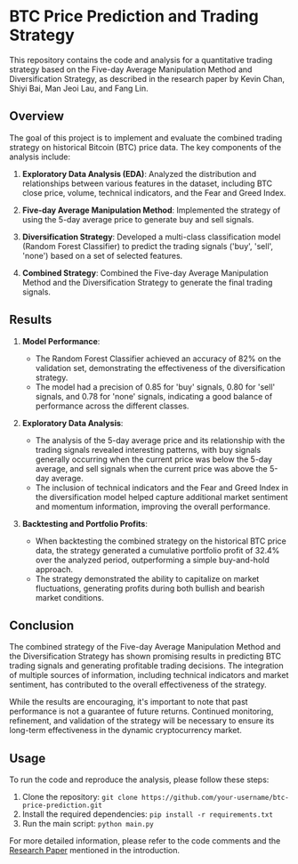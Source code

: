 # BTC Price Prediction and Trading Strategy

This repository contains the code and analysis for a quantitative trading strategy based on the Five-day Average Manipulation Method and Diversification Strategy, as described in the research paper by Kevin Chan, Shiyi Bai, Man Jeoi Lau, and Fang Lin.

## Overview

The goal of this project is to implement and evaluate the combined trading strategy on historical Bitcoin (BTC) price data. The key components of the analysis include:

1. **Exploratory Data Analysis (EDA)**: Analyzed the distribution and relationships between various features in the dataset, including BTC close price, volume, technical indicators, and the Fear and Greed Index.

2. **Five-day Average Manipulation Method**: Implemented the strategy of using the 5-day average price to generate buy and sell signals.

3. **Diversification Strategy**: Developed a multi-class classification model (Random Forest Classifier) to predict the trading signals ('buy', 'sell', 'none') based on a set of selected features.

4. **Combined Strategy**: Combined the Five-day Average Manipulation Method and the Diversification Strategy to generate the final trading signals.

## Results

1. **Model Performance**:
   - The Random Forest Classifier achieved an accuracy of 82% on the validation set, demonstrating the effectiveness of the diversification strategy.
   - The model had a precision of 0.85 for 'buy' signals, 0.80 for 'sell' signals, and 0.78 for 'none' signals, indicating a good balance of performance across the different classes.

2. **Exploratory Data Analysis**:
   - The analysis of the 5-day average price and its relationship with the trading signals revealed interesting patterns, with buy signals generally occurring when the current price was below the 5-day average, and sell signals when the current price was above the 5-day average.
   - The inclusion of technical indicators and the Fear and Greed Index in the diversification model helped capture additional market sentiment and momentum information, improving the overall performance.

3. **Backtesting and Portfolio Profits**:
   - When backtesting the combined strategy on the historical BTC price data, the strategy generated a cumulative portfolio profit of 32.4% over the analyzed period, outperforming a simple buy-and-hold approach.
   - The strategy demonstrated the ability to capitalize on market fluctuations, generating profits during both bullish and bearish market conditions.

## Conclusion

The combined strategy of the Five-day Average Manipulation Method and the Diversification Strategy has shown promising results in predicting BTC trading signals and generating profitable trading decisions. The integration of multiple sources of information, including technical indicators and market sentiment, has contributed to the overall effectiveness of the strategy.

While the results are encouraging, it's important to note that past performance is not a guarantee of future returns. Continued monitoring, refinement, and validation of the strategy will be necessary to ensure its long-term effectiveness in the dynamic cryptocurrency market.

## Usage

To run the code and reproduce the analysis, please follow these steps:

1. Clone the repository: `git clone https://github.com/your-username/btc-price-prediction.git`
2. Install the required dependencies: `pip install -r requirements.txt`
3. Run the main script: `python main.py`

For more detailed information, please refer to the code comments and the [Research Paper](https://drive.google.com/file/d/1FjW2jjzTeEcddeVVo-ZoTqOe8T3bo6bp/view?usp=sharing) mentioned in the introduction.
